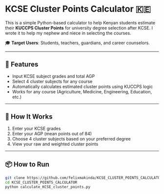 # KCSE Cluster Points Calculator 🇰🇪

This is a simple Python-based calculator to help Kenyan students estimate their **KUCCPS Cluster Points** for university degree selection after KCSE. I wrote it to help my nephew and niece in selecting the courses. 

🎓 **Target Users**: Students, teachers, guardians, and career counselors.

---

## 🚀 Features

- Input KCSE subject grades and total AGP
- Select 4 cluster subjects for any course
- Automatically calculates estimated cluster points using KUCCPS logic
- Works for any course (Agriculture, Medicine, Engineering, Education, etc.)

---

## 🧮 How It Works

1. Enter your KCSE grades
2. Enter your AGP (mean points out of 84)
3. Choose 4 cluster subjects based on your preferred degree
4. View your raw and weighted cluster points

---

## 📦 How to Run

```bash
git clone https://github.com/felixmakinda/KCSE_CLUSTER_POINTS_CALCULATOR.git
cd KCSE_CLUSTER_POINTS_CALCULATOR
python calculate_KCSE_cluster_points.py
